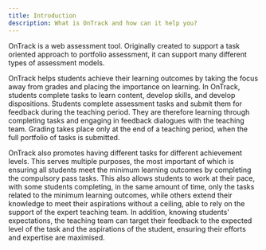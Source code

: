 ```yaml
---
title: Introduction
description: What is OnTrack and how can it help you?
---
```


OnTrack is a web assessment tool. Originally created to support a task oriented approach to portfolio assessment, it can support many different types of assessment models. 

OnTrack helps students achieve their learning outcomes by taking the focus away from grades and placing the importance on learning. In OnTrack, students complete tasks to learn content, develop skills, and develop dispositions. Students complete assessment tasks and submit them for feedback during the teaching period. They are therefore learning through completing tasks and engaging in feedback dialogues with the teaching team. Grading takes place only at the end of a teaching period, when the full portfolio of tasks is submitted. 

OnTrack also promotes having different tasks for different achievement levels. This serves multiple purposes, the most important of which is ensuring all students meet the minimum learning outcomes by completing the compulsory pass tasks. This also allows students to work at their pace, with some students completing, in the same amount of time,  only the tasks related to the minimum learning outcomes, while others extend their knowledge to meet their aspirations without a ceiling, able to rely on the support of the expert teaching team. In addition, knowing students' expectations, the teaching team can target their feedback to the expected level of the task and the aspirations of the student, ensuring their efforts and expertise are maximised.

